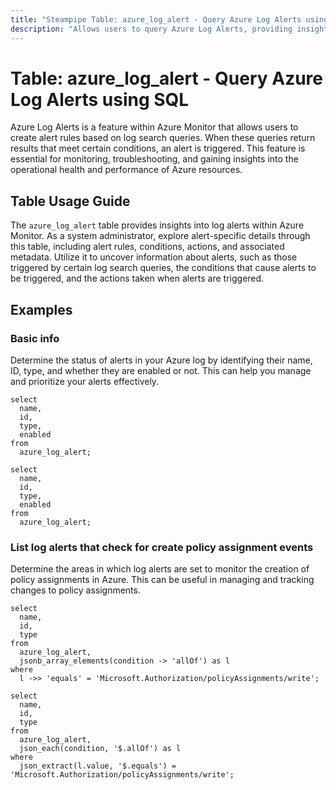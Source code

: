 ```yaml
---
title: "Steampipe Table: azure_log_alert - Query Azure Log Alerts using SQL"
description: "Allows users to query Azure Log Alerts, providing insights into the log alerts set up within their Azure resources."
---
```


# Table: azure_log_alert - Query Azure Log Alerts using SQL

Azure Log Alerts is a feature within Azure Monitor that allows users to create alert rules based on log search queries. When these queries return results that meet certain conditions, an alert is triggered. This feature is essential for monitoring, troubleshooting, and gaining insights into the operational health and performance of Azure resources.

## Table Usage Guide

The `azure_log_alert` table provides insights into log alerts within Azure Monitor. As a system administrator, explore alert-specific details through this table, including alert rules, conditions, actions, and associated metadata. Utilize it to uncover information about alerts, such as those triggered by certain log search queries, the conditions that cause alerts to be triggered, and the actions taken when alerts are triggered.

## Examples

### Basic info
Determine the status of alerts in your Azure log by identifying their name, ID, type, and whether they are enabled or not. This can help you manage and prioritize your alerts effectively.

```sql+postgres
select
  name,
  id,
  type,
  enabled
from
  azure_log_alert;
```

```sql+sqlite
select
  name,
  id,
  type,
  enabled
from
  azure_log_alert;
```

### List log alerts that check for create policy assignment events
Determine the areas in which log alerts are set to monitor the creation of policy assignments in Azure. This can be useful in managing and tracking changes to policy assignments.

```sql+postgres
select
  name,
  id,
  type
from
  azure_log_alert,
  jsonb_array_elements(condition -> 'allOf') as l
where
  l ->> 'equals' = 'Microsoft.Authorization/policyAssignments/write';
```

```sql+sqlite
select
  name,
  id,
  type
from
  azure_log_alert,
  json_each(condition, '$.allOf') as l
where
  json_extract(l.value, '$.equals') = 'Microsoft.Authorization/policyAssignments/write';
```